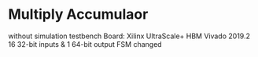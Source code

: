 # Multiply Accumulaor 
without simulation testbench
Board: Xilinx UltraScale+ HBM
Vivado 2019.2
16 32-bit inputs & 1 64-bit output
FSM changed

